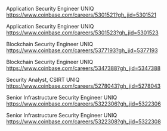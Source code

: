 Application Security Engineer UNIQ https://www.coinbase.com/careers/5301521?gh_jid=5301521

Application Security Engineer UNIQ https://www.coinbase.com/careers/5301523?gh_jid=5301523

Blockchain Security Engineer UNIQ https://www.coinbase.com/careers/5377193?gh_jid=5377193

Blockchain Security Engineer UNIQ https://www.coinbase.com/careers/5347388?gh_jid=5347388

Security Analyst, CSIRT UNIQ https://www.coinbase.com/careers/5278043?gh_jid=5278043

Senior Infrastructure Security Engineer  UNIQ https://www.coinbase.com/careers/5322306?gh_jid=5322306

Senior Infrastructure Security Engineer  UNIQ https://www.coinbase.com/careers/5322308?gh_jid=5322308

